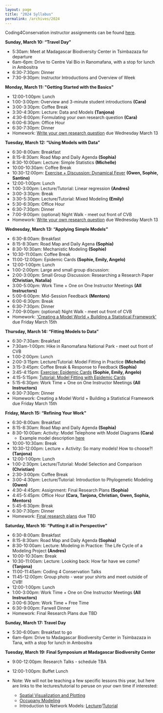```yaml
---
layout: page
title: "2024 Syllabus"
permalink: /archives/2024
---
```


Coding4Conservation instructor assignments can be found [here](https://docs.google.com/spreadsheets/d/1ZjxvkAT7jIKUf3aRo44CfVzxGAhFiOnHqtvaz9qLJjg/edit#gid=0).

**Sunday, March 10: “Travel Day”**

* 5:30am: Meet at Madagascar Biodiversity Center in Tsimbazaza for departure
* 6am-6pm: Drive to Centre Val Bio in Ranomafana, with a stop for lunch in Ambositra
* 6:30-7:30pm: Dinner
* 7:30-9:30pm: Instructor Introductions and Overview of Week

**Monday, March 11: "Getting Started with the Basics"**

* 12:00-1:00pm: Lunch 
* 1:00-3:00pm: Overview and 3-minute student introductions __(Cara)__
* 3:00-3:30pm: Coffee Break
* 3:30-4:30pm: Lecture: Data and Models __(Tanjona)__
* 4:30-6:00pm: Formulating your own research question __(Cara)__
* 6:00-6:30pm: Office Hour
* 6:30-7:30pm: Dinner
* Homework: [Write your own research question](/assets/2022/Activities/HW_Formulating_Research_Questions.pdf) due Wednesday March 13

**Tuesday, March 12: “Using Models with Data”**

* 6:30-8:00am: Breakfast
* 8:15-8:30am: Road Map and Daily Agenda __(Sophia)__
* 8:30-10:00am: Lecture: Simple Statistics __(Michelle)__
* 10:00-10:30am: Coffee Break
* 10:30-12:00pm: [Exercise + Discussion: Dynamical Fever](assets/2024/Activities/Dynamical_Fever/Dynamical_Fever_Download.zip) __(Gwen, Sophie, Santino)__
* 12:00-1:00pm: Lunch
* 1:00-3:00pm: Lecture/Tutorial: Linear regression __(Andres)__
* 3:00-3:30pm: Break
* 3:30-5:30pm: Lecture/Tutorial: Mixed Modeling __(Emily)__
* 5:30-6:30pm: Office Hour
* 6:30-7:30pm: Dinner
* 7:00-9:00pm: (optional) Night Walk - meet out front of CVB
* Homework: [Write your own research question](/assets/2022/Activities/HW_Formulating_Research_Questions.pdf) due Wednesday March 13

**Wednesday, March 13: “Applying Simple Models”**

* 6:30-8:00am: Breakfast
* 8:15-8:30am: Road Map and Daily Agena __(Sophia)__
* 8:30-10:30am: Mechanistic Modeling __(Sophie)__
* 10:30-11:00am: Coffee Break
* 11:00-12:00pm: Epidemic Cards __(Sophie, Emily, Angelo)__
* 12:00-1:00pm: Lunch
* 1:00-2:00pm: Large and small group discussion: 
* 2:00-3:00pm: Small Group Discussion: Researching a Research Paper __(Christian, Natalia)__
* 3:00-5:00pm: Work Time + One on One Instructor Meetings __(All Instructors)__
* 5:00-6:00pm: Mid-Session Feedback __(Mentors)__
* 6:00-6:30pm: Break
* 6:30-7:30pm: Dinner
* 7:00-9:00pm: (optional) Night Walk - meet out front of CVB
* Homework: ['Creating a Model World + Building a Statistical Framework'](assets/2024/Activities/Model_Framework_HW.pdf) due Friday March 15th

**Thursday, March 14: “Fitting Models to Data”**

* 6:30-7:30am: Breakfast
* 7:30am-1:00pm: Hike in Ranomafana National Park - meet out front of CVB
* 1:00-2:00pm: Lunch
* 2:00-3:15pm: Lecture/Tutorial: Model Fitting in Practice __(Michelle)__
* 3:15-3:45pm: Coffee Break & Response to Feedback __(Sophia)__
* 3:45-4:15pm: [Exercise: Epidemic Cards](assets/2024/Activities/Epidemic_Cards_Activity.zip) __(Sophie, Emily, Angelo)__
* 4:15-5:15pm: [Tutorial: Model Fitting with Epidemic Cards](assets/2022/Tutorials/Epidemic_Cards_Activity.zip)
* 5:15-6:30pm: Work Time + One on One Instructor Meetings __(All Instructors)__
* 6:30-7:30pm: Dinner
* Homework: Creating a Model World + Building a Statistical Framework due Friday March 15th
  
**Friday, March 15: “Refining Your Work"**

* 6:30-8:00am: Breakfast
* 8:15-8:30am: Road Map and Daily Agenda __(Sophia)__
* 8:30-10:00am: Activity: Model Telephone with Model Diagrams __(Cara)__
    * Example model description [here](assets/2024/Activities/Model_Telephone_Example_Model_Description.pdf)
* 10:00-10:30am: Break
* 10:30-12:00pm: Lecture + Activity: So many models! How to choose?! __(Tanjona)__
* 12:00-1:00pm: Lunch
* 1:00-2:30pm: Lecture/Tutorial: Model Selection and Comparison __(Christian)__
* 2:30-3:00pm: Coffee Break
* 3:00-4:30pm: Lecture/Tutorial: Introduction to Phylogenetic Modeling __(Gwen)__
* 4:30-4:45pm: Assignment: Final Research Plans __(Sophia)__
* 4:45-5:45pm: Office Hour __(Cara, Tanjona, Christian, Gwen, Sophia, Mentors)__
* 5:45-6:30pm: Break
* 6:30-7:30pm: Dinner
* Homework: [Final research plans](assets/2024/Activities/E2M2-Final-Research-Plan.pdf) due TBD

**Saturday, March 16: “Putting it all in Perspective”**

* 6:30-8:00am: Breakfast
* 8:15-8:30am: Road Map and Daily Agenda __(Sophia)__
* 8:30-10:00am: Lecture: Modeling in Practice: The Life Cycle of a Modeling Project __(Andres)__
* 10:00-10:30am: Break
* 10:30-11:00am: Lecture: Looking back: How far have we come? __(Tanjona)__
* 11:00-11:45am: Coding 4 Conservation Talks 
* 11:45-12:00pm: Group photo - wear your shirts and meet outside of CVB!
* 12:00-1:00pm: Lunch
* 1:00-3:00pm: Work Time + One on One Instructor Meetings __(All Instructors)__
* 3:00-6:30pm: Work Time + Free Time
* 6:30-9:00pm: Farwell Dinner
* Homework: Final Research Plans due TBD

**Sunday, March 17: Travel Day**
* 5:30-6:00am: Breakfast to go
* 6am-6pm: Drive to Madagascar Biodiversity Center in Tsimbazaza in Tana, with a stop for lunch in Ambositra

**Tuesday, March 19: Final Symposium at Madagascar Biodiversity Center**
* 9:00-12:00pm: Research Talks - schedule TBA
* 12:00-1:00pm: Buffet Lunch

* Note: We will not be teaching a few specific lessons this year, but here are links to the lectures/tutorial to peruse on your own time if interested:
  * [Spatial Visualization and Plotting](/assets/2020/Tutorials/IntroSpatial.zip)
  * [Occupany Modeling](/assets/2019/4_Occupancy.zip)
  * Introduction to Network Models: [Lecture](/assets/2022/Lectures/network-lecture-2022.pdf)/[Tutorial](/assets/2022/Tutorials/network_tutorial.zip)


